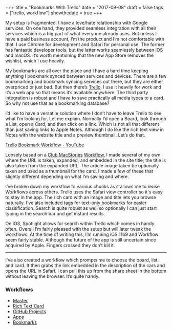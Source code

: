 +++
title = "Bookmarks With Trello"
date = "2017-09-08"
draft = false
tags = ["trello, workflow"]
showthedate = true
+++

My setup is fragmented. I have a love/hate relationship with Google services. On one hand, they provided seamless integration with all their services which is a big part of what everyone already uses. But unless I have a paid business account, I’m the product and I’m not comfortable with that. I use Chrome for development and Safari for personal use. The former has fantastic developer tools, but the latter works seamlessly between iOS and macOS. It’s worth mentioning that the new App Store removes the wishlist, which I use heavily. 

My bookmarks are all over the place and I have a hard time keeping anything I bookmark synced between services and devices. There are a few bookmarking and bookmark syncing services out there, but they are either overpriced or just bad. But then there’s [Trello](https://trello.com). I use it heavily for work and it’s a web app so that means it’s available anywhere. The third party integration is robust and I have to save practically all media types to a card. So why not use that as a bookmarking database?

I’d like to have a versatile solution where I don’t have to leave Trello to see what I’m looking for. Let me explain. Normally I’d open a Board, look through a List, open a Card, and then click on a link. Which is not all that different than just saving links to Apple Notes. Although I do like the rich text view in Notes with the website title and a preview thumbnail. Let’s do that.

[Trello Bookmark Workflow - YouTube](https://youtu.be/6QBSe6cJd-w)

Loosely based on a [Club MacStories](https://club.macstories.net) [Workflow](https://itunes.apple.com/us/app/workflow/id915249334?mt=8), I made several of my own where the URL is taken, expanded, and embedded in the site title; the title is also taken from the expanded URL. The article image taken be optionally taken and used as a thumbnail for the card. I made a few of these that slightly different depending on what I’m saving and where.

I’ve broken down my workflow to various chunks as it allows me to reuse Workflows across others. Trello uses the Safari view controller so it's easy to stay in the app. The rich card with an image and title lets you browse naturally. I’ve also included tags for text-only bookmarks for easier classification. Search is quite robust as well so optionally I can just start typing in the search bar and get instant results.

On iOS, Spotlight allows for search within Trello which comes in handy often. Overall I’m fairly pleased with the setup but will later tweak the workflows. At the time of writing this, I’m running iOS 11b9 and Workflow seem fairly stable. Although the future of the app is still uncertain since acquired by Apple. Fingers crossed they don’t kill it.
- - - -
I’ve also created a workflow which prompts me to choose the board, list, and card. It then grabs the link embedded in the description of the cars and opens the URL in Safari. I can pull this up from the share sheet in the bottom without leaving the browser. It’s quite handy.

### Workflows
* [Master](https://workflow.is/workflows/0d23df2f45c84e1e8701ca2eb646b6e9)
* [Rich Text Card](https://workflow.is/workflows/a2eb4d04ff6e4abca9903b1cbcc15506)
* [GitHub Projects](https://workflow.is/workflows/592047d08f1e4103957757de9107565e)
* [Apps](https://workflow.is/workflows/05b81e36bdc2460fadfb607aa7448bfc)
* [Bookmarks](https://workflow.is/workflows/09ca67bd69664c1db2c4d2bcb7c82bdf)